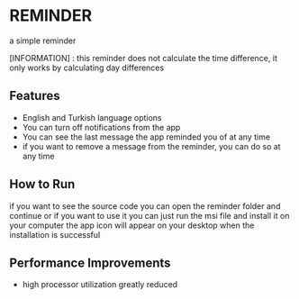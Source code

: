 # REMINDER

a simple reminder 

[INFORMATION] : this reminder does not calculate the time difference, it only works by calculating day differences

## Features
- English and Turkish language options
- You can turn off notifications from the app
- You can see the last message the app reminded you of at any time
- if you want to remove a message from the reminder, you can do so at any time

## How to Run

if you want to see the source code you can open the reminder folder and continue or if you want to use it you can just run the msi file and install it on your computer the app icon will appear on your desktop when the installation is successful


## Performance Improvements

- high processor utilization greatly reduced